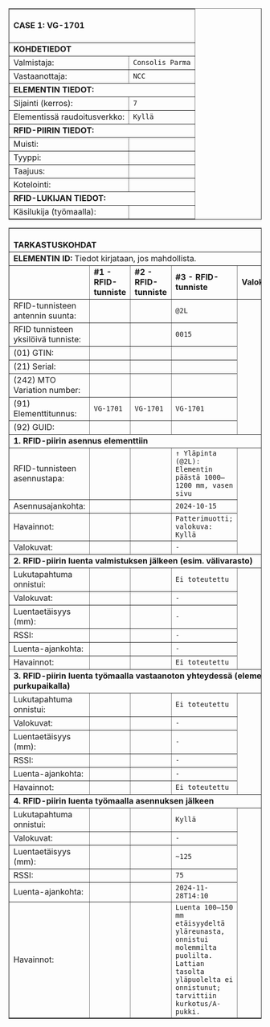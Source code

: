 <table border="1" cellspacing="0" cellpadding="0">
<tbody>
<tr><td colspan="2"><br><strong>CASE 1: VG-1701</strong><br><br></td></tr>

<tr><td colspan="2"><strong>KOHDETIEDOT</strong></td></tr>
<tr>
  <td>Valmistaja:</td>
  <td><code>Consolis Parma</code></td>
</tr>
<tr>
  <td>Vastaanottaja:</td>
  <td><code>NCC</code></td>
</tr>
<tr><td colspan="2"><strong>ELEMENTIN TIEDOT:</strong><br></td></tr>
<tr>
  <td>Sijainti (kerros):</td>
  <td><code>7</code></td>
</tr>
<tr>
  <td>Elementissä raudoitusverkko:</td>
  <td><code>Kyllä</code></td>
</tr>
<tr><td colspan="2"><strong>RFID-PIIRIN TIEDOT:</strong></td></tr>
<tr>
  <td>Muisti:</td>
  <td><code></code></td>
</tr>
<tr>
  <td>Tyyppi:</td>
  <td><code></code></td>
</tr>
<tr>
  <td>Taajuus:</td>
  <td><code></code></td>
</tr>
<tr>
  <td>Kotelointi:</td>
  <td><code></code></td>
</tr>

<tr><td colspan="2"><strong>RFID-LUKIJAN TIEDOT:</strong></td></tr>
<tr>
  <td>Käsilukija (työmaalla):</td>
  <td><code></code></td>
</tr>
</tbody>
</table>
<table border="1" cellspacing="0" cellpadding="0">
  <tbody>
    <tr><td colspan="5"><br><strong>TARKASTUSKOHDAT</strong><br></td></tr>
    <tr><td colspan="5"><strong>ELEMENTIN ID:</strong> Tiedot kirjataan, jos mahdollista.</td></tr>
    <tr>
      <td></td>
      <td><strong>#1 - RFID-tunniste</strong></td>
      <td><strong>#2 - RFID-tunniste</strong></td>
      <td><strong>#3 - RFID-tunniste</strong></td>
      <td><strong>Valokuva</strong></td>
    </tr>
    <tr>
      <td>RFID-tunnisteen antennin suunta:</td>
      <td><code></code></td>
      <td><code></code></td>
      <td><code>@2L</code></td>
      <td rowspan="7"></td>
    </tr>
    <tr>
      <td>RFID tunnisteen yksilöivä tunniste:</td>
      <td><code></code></td>
      <td><code></code></td>
      <td><code>0015</code></td>
    </tr>
    <tr>
      <td>(01) GTIN:</td>
      <td><code></code></td><td><code></code></td><td><code></code></td>
    </tr>
    <tr>
      <td>(21) Serial:</td>
      <td><code></code></td><td><code></code></td><td><code></code></td>
    </tr>
    <tr>
      <td>(242) MTO Variation number:</td>
      <td><code></code></td><td><code></code></td><td><code></code></td>
    </tr>
    <tr>
      <td>(91) Elementtitunnus:</td>
      <td><code>VG-1701</code></td><td><code>VG-1701</code></td><td><code>VG-1701</code></td>
    </tr>
    <tr>
      <td>(92) GUID:</td>
      <td><code></code></td><td><code></code></td><td><code></code></td>
    </tr>
    <tr><td colspan="5"><strong>1. RFID-piirin asennus elementtiin</strong></td></tr>
    <tr>
      <td>RFID-tunnisteen asennustapa:</td>
      <td><code></code></td>
      <td><code></code></td>
      <td><code>↑ Yläpinta (@2L): Elementin päästä 1000–1200 mm, vasen sivu</code></td>
      <td rowspan="4"></td>
    </tr>
    <tr>
      <td>Asennusajankohta:</td>
      <td><code></code></td><td><code></code></td><td><code>2024-10-15</code></td>
    </tr>
    <tr>
      <td>Havainnot:</td>
      <td><code></code></td><td><code></code></td><td><code>Patterimuotti; valokuva: Kyllä</code></td>
    </tr>
    <tr>
      <td>Valokuvat:</td>
      <td><code></code></td><td><code></code></td><td><code>-</code></td>
    </tr>
    <tr><td colspan="5"><strong>2. RFID-piirin luenta valmistuksen jälkeen (esim. välivarasto)</strong></td></tr>
    <tr>
      <td>Lukutapahtuma onnistui:</td>
      <td><code></code></td><td><code></code></td><td><code>Ei toteutettu</code></td>
      <td rowspan="6"></td>
    </tr>
    <tr>
      <td>Valokuvat:</td>
      <td><code></code></td><td><code></code></td><td><code>-</code></td>
    </tr>
    <tr>
      <td>Luentaetäisyys (mm):</td>
      <td><code></code></td><td><code></code></td><td><code>-</code></td>
    </tr>
    <tr>
      <td>RSSI:</td>
      <td><code></code></td><td><code></code></td><td><code>-</code></td>
    </tr>
    <tr>
      <td>Luenta-ajankohta:</td>
      <td><code></code></td><td><code></code></td><td><code>-</code></td>
    </tr>
    <tr>
      <td>Havainnot:</td>
      <td><code></code></td><td><code></code></td><td><code>Ei toteutettu</code></td>
    </tr>
    <tr><td colspan="5"><strong>3. RFID-piirin luenta työmaalla vastaanoton yhteydessä (elementin purkupaikalla)</strong></td></tr>
    <tr>
      <td>Lukutapahtuma onnistui:</td>
      <td><code></code></td><td><code></code></td><td><code>Ei toteutettu</code></td>
      <td rowspan="6"></td>
    </tr>
    <tr>
      <td>Valokuvat:</td>
      <td><code></code></td><td><code></code></td><td><code>-</code></td>
    </tr>
    <tr>
      <td>Luentaetäisyys (mm):</td>
      <td><code></code></td><td><code></code></td><td><code>-</code></td>
    </tr>
    <tr>
      <td>RSSI:</td>
      <td><code></code></td><td><code></code></td><td><code>-</code></td>
    </tr>
    <tr>
      <td>Luenta-ajankohta:</td>
      <td><code></code></td><td><code></code></td><td><code>-</code></td>
    </tr>
    <tr>
      <td>Havainnot:</td>
      <td><code></code></td><td><code></code></td><td><code>Ei toteutettu</code></td>
    </tr>
    <tr><td colspan="5"><strong>4. RFID-piirin luenta työmaalla asennuksen jälkeen</strong></td></tr>
    <tr>
      <td>Lukutapahtuma onnistui:</td>
      <td><code></code></td><td><code></code></td><td><code>Kyllä</code></td>
      <td rowspan="6"></td>
    </tr>
    <tr>
      <td>Valokuvat:</td>
      <td><code></code></td><td><code></code></td><td><code>-</code></td>
    </tr>
    <tr>
      <td>Luentaetäisyys (mm):</td>
      <td><code></code></td><td><code></code></td><td><code>~125</code></td>
    </tr>
    <tr>
      <td>RSSI:</td>
      <td><code></code></td><td><code></code></td><td><code>75</code></td>
    </tr>
    <tr>
      <td>Luenta-ajankohta:</td>
      <td><code></code></td><td><code></code></td><td><code>2024-11-28T14:10</code></td>
    </tr>
    <tr>
      <td>Havainnot:</td>
      <td><code></code></td><td><code></code></td>
      <td><code>Luenta 100–150 mm etäisyydeltä yläreunasta, onnistui molemmilta puolilta. Lattian tasolta yläpuolelta ei onnistunut; tarvittiin kurkotus/A-pukki.</code></td>
    </tr>
  </tbody>
</table>

